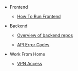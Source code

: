 - Frontend

  - [How To Run Frontend](docs/frontend.md)

- Backend

  - [Overview of backend repos](docs/backend.md)

  - [API Error Codes](docs/apiErrorCodes.md)

- Work From Home
  - [VPN Access](docs/vpn.md)
